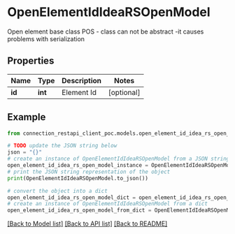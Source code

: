 # OpenElementIdIdeaRSOpenModel

Open element base class  POS - class can not be abstract -it causes problems with serialization

## Properties

Name | Type | Description | Notes
------------ | ------------- | ------------- | -------------
**id** | **int** | Element Id | [optional] 

## Example

```python
from connection_restapi_client_poc.models.open_element_id_idea_rs_open_model import OpenElementIdIdeaRSOpenModel

# TODO update the JSON string below
json = "{}"
# create an instance of OpenElementIdIdeaRSOpenModel from a JSON string
open_element_id_idea_rs_open_model_instance = OpenElementIdIdeaRSOpenModel.from_json(json)
# print the JSON string representation of the object
print(OpenElementIdIdeaRSOpenModel.to_json())

# convert the object into a dict
open_element_id_idea_rs_open_model_dict = open_element_id_idea_rs_open_model_instance.to_dict()
# create an instance of OpenElementIdIdeaRSOpenModel from a dict
open_element_id_idea_rs_open_model_from_dict = OpenElementIdIdeaRSOpenModel.from_dict(open_element_id_idea_rs_open_model_dict)
```
[[Back to Model list]](../README.md#documentation-for-models) [[Back to API list]](../README.md#documentation-for-api-endpoints) [[Back to README]](../README.md)


